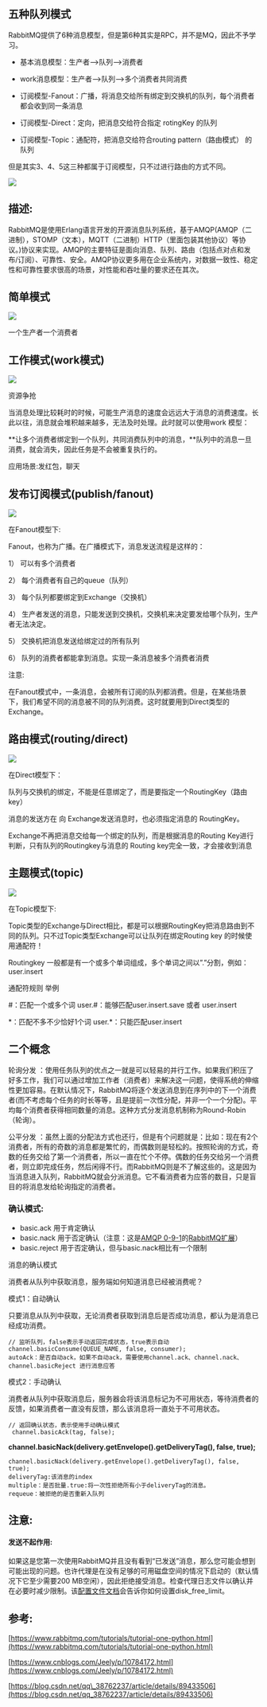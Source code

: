 ## 五种队列模式

RabbitMQ提供了6种消息模型，但是第6种其实是RPC，并不是MQ，因此不予学习。

* 基本消息模型：生产者–&gt;队列–&gt;消费者

* work消息模型：生产者–&gt;队列–&gt;多个消费者共同消费

* 订阅模型-Fanout：广播，将消息交给所有绑定到交换机的队列，每个消费者都会收到同一条消息

* 订阅模型-Direct：定向，把消息交给符合指定 rotingKey 的队列

* 订阅模型-Topic：通配符，把消息交给符合routing pattern（路由模式） 的队列

但是其实3、4、5这三种都属于订阅模型，只不过进行路由的方式不同。

![](/assets/20180805224706123.png)

## 描述:

RabbitMQ是使用Erlang语言开发的开源消息队列系统，基于AMQP\(AMQP（二进制），STOMP（文本），MQTT（二进制）HTTP（里面包装其他协议）等协议。\)协议来实现。AMQP的主要特征是面向消息、队列、路由（包括点对点和发布/订阅）、可靠性、安全。AMQP协议更多用在企业系统内，对数据一致性、稳定性和可靠性要求很高的场景，对性能和吞吐量的要求还在其次。

## 简单模式

![](/assets/微信截图_20190720163412.png)

一个生产者一个消费者

## 工作模式\(work模式\)

![](/assets/微信截图_20190720163407.png)

资源争抢

当消息处理比较耗时的时候，可能生产消息的速度会远远大于消息的消费速度。长此以往，消息就会堆积越来越多，无法及时处理。此时就可以使用work 模型：

**让多个消费者绑定到一个队列，共同消费队列中的消息，**队列中的消息一旦消费，就会消失，因此任务是不会被重复执行的。

应用场景:发红包，聊天

## 发布订阅模式\(publish/fanout\)

![](/assets/微信截图_20190720163356.png)

在Fanout模型下:

Fanout，也称为广播。在广播模式下，消息发送流程是这样的：

1） 可以有多个消费者

2） 每个消费者有自己的queue（队列）

3） 每个队列都要绑定到Exchange（交换机）

4） 生产者发送的消息，只能发送到交换机，交换机来决定要发给哪个队列，生产者无法决定。

5） 交换机把消息发送给绑定过的所有队列

6） 队列的消费者都能拿到消息。实现一条消息被多个消费者消费

注意:

在Fanout模式中，一条消息，会被所有订阅的队列都消费。但是，在某些场景下，我们希望不同的消息被不同的队列消费。这时就要用到Direct类型的Exchange。

## 路由模式\(routing/direct\)

![](/assets/微信截图_20190720163346.png)

在Direct模型下：

队列与交换机的绑定，不能是任意绑定了，而是要指定一个RoutingKey（路由key）

消息的发送方在 向 Exchange发送消息时，也必须指定消息的 RoutingKey。

Exchange不再把消息交给每一个绑定的队列，而是根据消息的Routing Key进行判断，只有队列的Routingkey与消息的 Routing key完全一致，才会接收到消息

## 主题模式\(topic\)

![](/assets/微信截图_20190720163324.png)

在Topic模型下:

Topic类型的Exchange与Direct相比，都是可以根据RoutingKey把消息路由到不同的队列。只不过Topic类型Exchange可以让队列在绑定Routing key 的时候使用通配符！

Routingkey 一般都是有一个或多个单词组成，多个单词之间以”.”分割，例如： user.insert

通配符规则    举例

\#：匹配一个或多个词    user.\#：能够匹配user.insert.save 或者 user.insert

\*：匹配不多不少恰好1个词    user.\*：只能匹配user.insert

## 二个概念

轮询分发 ：使用任务队列的优点之一就是可以轻易的并行工作。如果我们积压了好多工作，我们可以通过增加工作者（消费者）来解决这一问题，使得系统的伸缩性更加容易。在默认情况下，RabbitMQ将逐个发送消息到在序列中的下一个消费者\(而不考虑每个任务的时长等等，且是提前一次性分配，并非一个一个分配\)。平均每个消费者获得相同数量的消息。这种方式分发消息机制称为Round-Robin（轮询）。

公平分发 ：虽然上面的分配法方式也还行，但是有个问题就是：比如：现在有2个消费者，所有的奇数的消息都是繁忙的，而偶数则是轻松的。按照轮询的方式，奇数的任务交给了第一个消费者，所以一直在忙个不停。偶数的任务交给另一个消费者，则立即完成任务，然后闲得不行。而RabbitMQ则是不了解这些的。这是因为当消息进入队列，RabbitMQ就会分派消息。它不看消费者为应答的数目，只是盲目的将消息发给轮询指定的消费者。

### 确认模式:

* basic.ack     用于肯定确认
* basic.nack   用于否定确认（注意：这是[AMQP 0-9-1](https://www.rabbitmq.com/nack.html)的[RabbitMQ扩展](https://www.rabbitmq.com/nack.html)）
* basic.reject 用于否定确认，但与basic.nack相比有一个限制

消息的确认模式

消费者从队列中获取消息，服务端如何知道消息已经被消费呢？

模式1：自动确认

只要消息从队列中获取，无论消费者获取到消息后是否成功消息，都认为是消息已经成功消费。

```
// 监听队列，false表示手动返回完成状态，true表示自动
channel.basicConsume(QUEUE_NAME, false, consumer);
autoAck：是否自动ack，如果不自动ack，需要使用channel.ack、channel.nack、channel.basicReject 进行消息应答
```

模式2：手动确认

消费者从队列中获取消息后，服务器会将该消息标记为不可用状态，等待消费者的反馈，如果消费者一直没有反馈，那么该消息将一直处于不可用状态。

```
// 返回确认状态，表示使用手动确认模式
 channel.basicAck(tag, false);
```

**channel.basicNack\(delivery.getEnvelope\(\).getDeliveryTag\(\), false, true\);**

```
channel.basicNack(delivery.getEnvelope().getDeliveryTag(), false, true);
deliveryTag:该消息的index
multiple：是否批量.true:将一次性拒绝所有小于deliveryTag的消息。
requeue：被拒绝的是否重新入队列
```

## 注意:

#### 发送不起作用:

如果这是您第一次使用RabbitMQ并且没有看到“已发送”消息，那么您可能会想到可能出现的问题。也许代理是在没有足够的可用磁盘空间的情况下启动的（默认情况下它至少需要200 MB空闲），因此拒绝接受消息。检查代理日志文件以确认并在必要时减少限制。该[配置文件文档](https://www.rabbitmq.com/configure.html#config-items)会告诉你如何设置disk\_free\_limit。

## 参考:

[https://www.rabbitmq.com/tutorials/tutorial-one-python.html](https://www.rabbitmq.com/tutorials/tutorial-one-python.html)

[https://www.cnblogs.com/Jeely/p/10784172.html](https://www.cnblogs.com/Jeely/p/10784172.html)

[https://blog.csdn.net/qq\_38762237/article/details/89433506](https://blog.csdn.net/qq_38762237/article/details/89433506)

